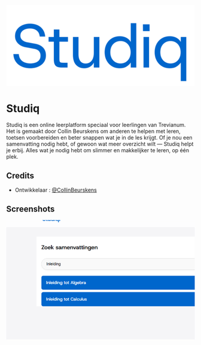 
![Logo](https://raw.githubusercontent.com/CollinBeurskens/Studiq./refs/heads/main/Studiq.png)

# Studiq
Studiq is een online leerplatform speciaal voor leerlingen van Trevianum. Het is gemaakt door Collin Beurskens om anderen te helpen met leren, toetsen voorbereiden en beter snappen wat je in de les krijgt. Of je nou een samenvatting nodig hebt, of gewoon wat meer overzicht wilt — Studiq helpt je erbij. Alles wat je nodig hebt om slimmer en makkelijker te leren, op één plek.

## Credits

- Ontwikkelaar : [@CollinBeurskens](https://www.github.com/CollinBeurskens)


## Screenshots
![Zoeken](https://raw.githubusercontent.com/CollinBeurskens/Studiq./refs/heads/main/zoek-functie.png)
